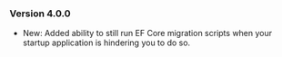 ﻿### Version 4.0.0

- New: Added ability to still run EF Core migration scripts when your startup application is hindering you to do so.

